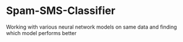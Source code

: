 # Spam-SMS-Classifier
Working with various neural network models on same data and finding which model performs better 
